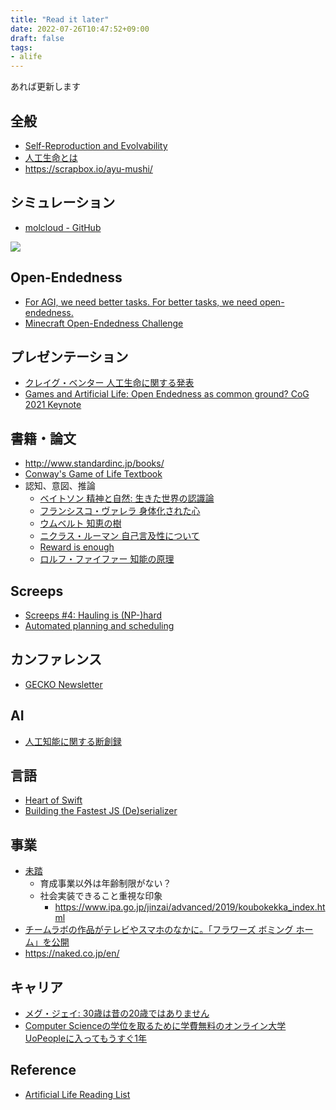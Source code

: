 ```yaml
---
title: "Read it later"
date: 2022-07-26T10:47:52+09:00
draft: false
tags:
- alife
---
```


あれば更新します

## 全般
- [Self-Reproduction and Evolvability](http://archive.tim-taylor.com/talks/selfrep_handouts.pdf)
- [人工生命とは](http://www.oit.ac.jp/elc/~harashima/zinnkouseimei.html)
- https://scrapbox.io/ayu-mushi/

## シミュレーション
- [molcloud - GitHub](https://github.com/whitead/molcloud)

![](https://user-images.githubusercontent.com/908389/176980703-bc814295-ee37-4c41-a31b-6b75bb420659.png)

## Open-Endedness
- [For AGI, we need better tasks. For better tasks, we need open-endedness. ](https://kvfrans.com/notes-on-aloe/)
- [Minecraft Open-Endedness Challenge](https://evocraft.life)

## プレゼンテーション
- [クレイグ・ベンター 人工生命に関する発表](https://www.ted.com/talks/craig_venter_watch_me_unveil_synthetic_life/transcript?language=ja)
- [Games and Artificial Life: Open Endedness as common ground? CoG 2021 Keynote](https://www.youtube.com/watch?v=BCJJzew4j2w)

## 書籍・論文
- http://www.standardinc.jp/books/
- [Conway's Game of Life Textbook](https://www.reddit.com/r/math/comments/tbos5k/dave_greene_and_i_wrote_a_textbook_about_conways/)
- 認知、意図、推論
  - [ベイトソン 精神と自然: 生きた世界の認識論](https://www.amazon.co.jp/dp/4003860187)
  - [フランシスコ・ヴァレラ 身体化された心](https://www.amazon.co.jp/身体化された心―仏教思想からのエナクティブ・アプローチ-フランシスコ-ヴァレラ/dp/4875023545/ref=sr_1_1?qid=1656665225&refinements=p_27%3Aフランシスコ+ヴァレラ&s=books&sr=1-1)
  - [ウムベルト 知恵の樹](https://www.amazon.co.jp/知恵の樹―生きている世界はどのようにして生まれるのか-ちくま学芸文庫-ウンベルト-マトゥラーナ/dp/4480083898/ref=pd_bxgy_img_sccl_1/356-2480729-0510218?pd_rd_w=VigGb&content-id=amzn1.sym.918446e7-72f4-48c7-a672-af3b6ace2b19&pf_rd_p=918446e7-72f4-48c7-a672-af3b6ace2b19&pf_rd_r=FD52T8X86TJK9HFK1F0T&pd_rd_wg=WiWVt&pd_rd_r=d3544672-426d-4248-b86a-9c336aaac449&pd_rd_i=4480083898&psc=1)
  - [ニクラス・ルーマン 自己言及性について](https://www.amazon.co.jp/自己言及性について-ちくま学芸文庫-ニクラス-ルーマン/dp/4480096779/ref=pd_sbs_sccl_3_4/356-2480729-0510218?pd_rd_w=Lg41n&content-id=amzn1.sym.93c27f0b-23b5-46ab-a43b-9c73c0c74485&pf_rd_p=93c27f0b-23b5-46ab-a43b-9c73c0c74485&pf_rd_r=14J9WFPGGJ0G1Y8C4X93&pd_rd_wg=t4671&pd_rd_r=5d607d27-17ae-4dd5-9ad4-042aedc49481&pd_rd_i=4480096779&psc=1)
  - [Reward is enough](https://www.sciencedirect.com/science/article/pii/S0004370221000862)
  - [ロルフ・ファイファー 知能の原理](https://www.amazon.co.jp/知能の原理-―身体性に基づく構成論的アプローチ―-Rolf-Pfeifer/dp/4320122461)

## Screeps
- [Screeps #4: Hauling is (NP-)hard](https://bencbartlett.wordpress.com/2018/03/28/screeps-4-hauling-is-np-hard/)
- [Automated planning and scheduling](https://en.wikipedia.org/wiki/Automated_planning_and_scheduling)

## カンファレンス
- [GECKO Newsletter](https://h2020-gecko.eu/resources/newsletters)

## AI
- [人工知能に関する断創録](http://aidiary.hatenablog.com/entry/20040805/1111928090)

## 言語
- [Heart of Swift](https://heart-of-swift.github.io)
- [Building the Fastest JS (De)serializer](https://dev.doctorevidence.com/building-the-fastest-js-de-serializer-a413a2b4fb72)

## 事業
- [未踏](https://www.ipa.go.jp/jinzai/mitou/portal_index.html)
    - 育成事業以外は年齢制限がない？
    - 社会実装できること重視な印象
        - https://www.ipa.go.jp/jinzai/advanced/2019/koubokekka_index.html
- [チームラボの作品がテレビやスマホのなかに。「フラワーズ ボミング ホーム」を公開](https://bijutsutecho.com/magazine/news/headline/22475#.XyuySVg26oo.twitter)
- https://naked.co.jp/en/

## キャリア
- [メグ・ジェイ: 30歳は昔の20歳ではありません](https://youtu.be/vhhgI4tSMwc)
- [Computer Scienceの学位を取るために学費無料のオンライン大学UoPeopleに入ってもうすぐ1年](https://empitsu88.hatenablog.com/entry/2020/12/07/062350)

## Reference
- [Artificial Life Reading List](https://anyaevostinar.github.io/teaching/2022/06/17/alife-reading.html)